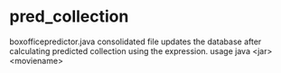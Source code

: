pred_collection
===============
boxofficepredictor.java consolidated file
updates the database after calculating predicted collection using the expression.
usage
java \<jar\> \<moviename\>
